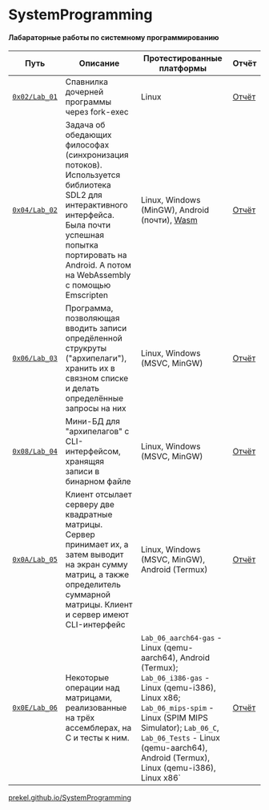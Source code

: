 # SystemProgramming

#### Лабараторные работы по системному программированию

| Путь       | Описание           | Протестированные платформы | Отчёт |
| ------------- | ------------- |------------- | ------ |
| [`0x02/Lab_01`](https://github.com/prekel/SystemProgramming/tree/master/0x02/Lab_01)      | Спавнилка дочерней программы через fork-exec | Linux | [Отчёт](https://github.com/prekel/SystemProgramming/blob/master/0x02/Lab_01_Done_Prekel.pdf) |
| [`0x04/Lab_02`](https://github.com/prekel/SystemProgramming/tree/master/0x04/Lab_02)     | Задача об обедающих философах (синхронизация потоков). Используется библиотека SDL2 для интерактивного интерфейса. Была почти успешная попытка портировать на Android. А потом на WebAssembly с помощью Emscripten      | Linux, Windows (MinGW), Android (почти), [Wasm](https://prekel.github.io/SystemProgramming) | [Отчёт](https://github.com/prekel/SystemProgramming/blob/master/0x04/Lab_02_Prekel.pdf) |
| [`0x06/Lab_03`](https://github.com/prekel/SystemProgramming/tree/master/0x06/Lab_03)  | Программа, позволяющая вводить записи опредёленной струкруты ("архипелаги"), хранить их в связном списке и делать определённые запросы на них       | Linux, Windows (MSVC, MinGW) | [Отчёт](https://github.com/prekel/SystemProgramming/blob/master/0x06/Lab_03_Prekel.pdf) |
| [`0x08/Lab_04`](https://github.com/prekel/SystemProgramming/tree/master/0x08/Lab_04)  | Мини-БД для "архипелагов" с CLI-интерфейсом, хранящяя записи в бинарном файле | Linux, Windows (MSVC, MinGW) | [Отчёт](https://github.com/prekel/SystemProgramming/blob/master/0x08/Lab_04_Prekel.pdf)|
| [`0x0A/Lab_05`](https://github.com/prekel/SystemProgramming/tree/master/0x0A/Lab_05)  | Клиент отсылает серверу две квадратные матрицы. Сервер принимает их, а затем выводит на экран сумму матриц, а также определитель суммарной матрицы. Клиент и сервер имеют CLI-интерфейс | Linux, Windows (MSVC, MinGW), Android (Termux) | [Отчёт](https://github.com/prekel/SystemProgramming/blob/d16ab7172919d0e049a7973b87c1e71a25c0c881/0x0A/Lab_05_Prekel.pdf) |
| [`0x0E/Lab_06`](https://github.com/prekel/SystemProgramming/tree/master/0x0E/Lab_06)  | Некоторые операции над матрицами, реализованные на трёх ассемблерах, на C и тесты к ним. | `Lab_06_aarch64-gas` - Linux (qemu-aarch64), Android (Termux); `Lab_06_i386-gas` - Linux (qemu-i386), Linux x86; `Lab_06_mips-spim` - Linux (SPIM MIPS Simulator); `Lab_06_C`, `Lab_06_Tests` - Linux (qemu-aarch64), Android (Termux), Linux (qemu-i386), Linux x86` | [Отчёт](https://github.com/prekel/SystemProgramming/blob/master/0x0E/Lab_06_Prekel.pdf) |

[prekel.github.io/SystemProgramming](https://prekel.github.io/SystemProgramming)
